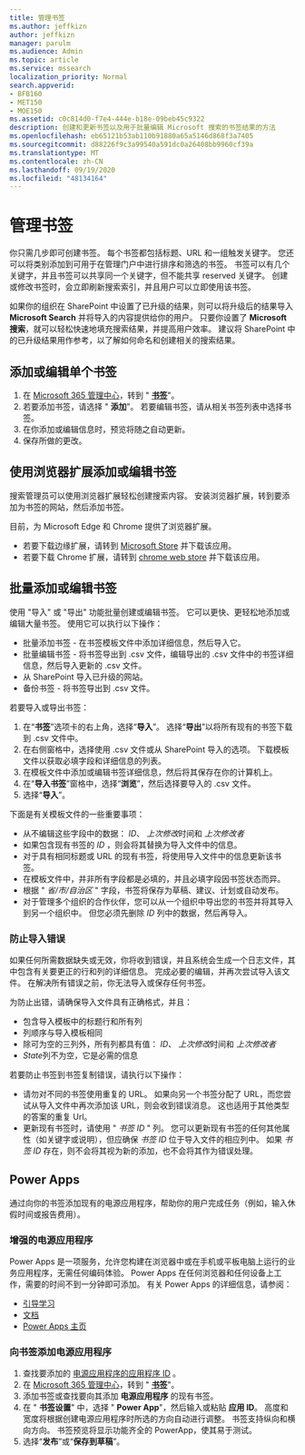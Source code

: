 ```yaml
---
title: 管理书签
ms.author: jeffkizn
author: jeffkizn
manager: parulm
ms.audience: Admin
ms.topic: article
ms.service: mssearch
localization_priority: Normal
search.appverid:
- BFB160
- MET150
- MOE150
ms.assetid: c0c814d0-f7e4-444e-b18e-09beb45c9322
description: 创建和更新书签以及用于批量编辑 Microsoft 搜索的书签结果的方法
ms.openlocfilehash: eb65121b53ab110b91880a65a5146d868f3a7405
ms.sourcegitcommit: d88226f9c3a99540a591dc0a26408bb9960cf39a
ms.translationtype: MT
ms.contentlocale: zh-CN
ms.lasthandoff: 09/19/2020
ms.locfileid: "48134164"
---
```

# <a name="manage-bookmarks"></a>管理书签

你只需几步即可创建书签。 每个书签都包括标题、URL 和一组触发关键字。 您还可以将类别添加到可用于在管理门户中进行排序和筛选的书签。 书签可以有几个关键字，并且书签可以共享同一个关键字，但不能共享 reserved 关键字。 创建或修改书签时，会立即刷新搜索索引，并且用户可以立即使用该书签。

如果你的组织在 SharePoint 中设置了已升级的结果，则可以将升级后的结果导入 **Microsoft Search** 并将导入的内容提供给你的用户。 只要你设置了 **Microsoft 搜索**，就可以轻松快速地填充搜索结果，并提高用户效率。 建议将 SharePoint 中的已升级结果用作参考，以了解如何命名和创建相关的搜索结果。

## <a name="add-or-edit-a-single-bookmark"></a>添加或编辑单个书签

1. 在 [Microsoft 365 管理中心](https://admin.microsoft.com)，转到 " [**书签**](https://admin.microsoft.com/Adminportal/Home#/MicrosoftSearch/bookmarks)"。
1. 若要添加书签，请选择 " **添加**"。
若要编辑书签，请从相关书签列表中选择书签。
1. 在你添加或编辑信息时，预览将随之自动更新。
1. 保存所做的更改。

## <a name="add-or-edit-bookmark-using-browser-extensions"></a>使用浏览器扩展添加或编辑书签

搜索管理员可以使用浏览器扩展轻松创建搜索内容。 安装浏览器扩展，转到要添加为书签的网站，然后添加书签。

目前，为 Microsoft Edge 和 Chrome 提供了浏览器扩展。

- 若要下载边缘扩展，请转到 [Microsoft Store](https://www.microsoft.com/p/microsoft-search-content-creator/9nrqdbcbwq55?activetab=pivot:overviewtab) 并下载该应用。
- 若要下载 Chrome 扩展，请转到 [chrome web store](https://chrome.google.com/webstore/detail/microsoft-search-content/nocnablpaoeecfmfnjoheefkogmleipm) 并下载该应用。

## <a name="bulk-add-or-edit-bookmarks"></a>批量添加或编辑书签

使用 "导入" 或 "导出" 功能批量创建或编辑书签。 它可以更快、更轻松地添加或编辑大量书签。 使用它可以执行以下操作：

- 批量添加书签 - 在书签模板文件中添加详细信息，然后导入它。
- 批量编辑书签 - 将书签导出到 .csv 文件，编辑导出的 .csv 文件中的书签详细信息，然后导入更新的 .csv 文件。
- 从 SharePoint 导入已升级的网站。
- 备份书签 - 将书签导出到 .csv 文件。

若要导入或导出书签：

1. 在“**书签**”选项卡的右上角，选择“**导入**”。
选择“**导出**”以将所有现有的书签下载到 .csv 文件中。
1. 在右侧窗格中，选择使用 .csv 文件或从 SharePoint 导入的选项。
下载模板文件以获取必填字段和详细信息的列表。
1. 在模板文件中添加或编辑书签详细信息，然后将其保存在你的计算机上。
1. 在“**导入书签**”窗格中，选择“**浏览**”，然后选择要导入的 .csv 文件。
1. 选择“**导入**”。

下面是有关模板文件的一些重要事项：

- 从不编辑这些字段中的数据： *ID*、 *上次修改*时间和 *上次修改者*
- 如果包含现有书签的 *ID* ，则会将其替换为导入文件中的信息。
- 对于具有相同标题或 URL 的现有书签，将使用导入文件中的信息更新该书签。
- 在模板文件中，并非所有字段都是必填的，并且必填字段因书签状态而异。
- 根据 " *省/市/自治区* " 字段，书签将保存为草稿、建议、计划或自动发布。
- 对于管理多个组织的合作伙伴，您可以从一个组织中导出您的书签并将其导入到另一个组织中。 但您必须先删除 *ID* 列中的数据，然后再导入。

### <a name="prevent-import-errors"></a>防止导入错误

如果任何所需数据缺失或无效，你将收到错误，并且系统会生成一个日志文件，其中包含有关要更正的行和列的详细信息。 完成必要的编辑，并再次尝试导入该文件。 在解决所有错误之前，你无法导入或保存任何书签。

为防止出错，请确保导入文件具有正确格式，并且：

- 包含导入模板中的标题行和所有列
- 列顺序与导入模板相同
- 除可为空的三列外，所有列都具有值： *ID*、 *上次修改*时间和 *上次修改者*
- *State*列不为空，它是必需的信息

若要防止书签到书签复制错误，请执行以下操作：

- 请勿对不同的书签使用重复的 URL。 如果向另一个书签分配了 URL，而您尝试从导入文件中再次添加该 URL，则会收到错误消息。 这也适用于其他类型的答案的重复 Url。
- 更新现有书签时，请使用 " *书签 ID* " 列。 您可以更新现有书签的任何其他属性（如关键字或说明），但应确保 *书签 ID* 位于导入文件的相应列中。 如果 *书签 ID* 存在，则不会将其视为新的添加，也不会将其作为错误处理。

## <a name="power-apps"></a>Power Apps

通过向你的书签添加现有的电源应用程序，帮助你的用户完成任务（例如，输入休假时间或报告费用）。

### <a name="power-apps-explained"></a>增强的电源应用程序

Power Apps 是一项服务，允许您构建在浏览器中或在手机或平板电脑上运行的业务应用程序，无需任何编码体验。 Power Apps 在任何浏览器和任何设备上工作，需要的时间不到一分钟即可添加。 有关 Power Apps 的详细信息，请参阅：

- [引导学习](https://docs.microsoft.com/learn/browse/?terms=power%20apps)
- [文档](https://docs.microsoft.com/powerapps/maker/canvas-apps/get-sessionid)
- [Power Apps 主页](https://make.preview.powerapps.com/environments/839eace6-59ab-4243-97ec-a5b8fcc104e4/home)

### <a name="add-a-power-app-to-a-bookmark"></a>向书签添加电源应用程序

1. 查找要添加的 [电源应用程序的应用程序 ID](https://docs.microsoft.com/powerapps/maker/canvas-apps/get-sessionid#get-an-app-id) 。
1. 在 [Microsoft 365 管理中心](https://admin.microsoft.com)，转到 " [**书签**](https://admin.microsoft.com/Adminportal/Home#/MicrosoftSearch/bookmarks)"。
1. 添加书签或查找要向其添加 **电源应用程序** 的现有书签。
1. 在 " **书签设置**" 中，选择 " **Power App**"，然后输入或粘贴 **应用 ID**。
    高度和宽度将根据创建电源应用程序时所选的方向自动进行调整。 书签支持纵向和横向方向。 书签预览将显示功能齐全的 PowerApp，使其易于测试。
1. 选择“**发布**”或“**保存到草稿**”。
